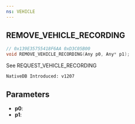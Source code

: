 ```yaml
---
ns: VEHICLE
---
```

## REMOVE_VEHICLE_RECORDING

```c
// 0x139E35755418F6AA 0xD3C05B00
void REMOVE_VEHICLE_RECORDING(Any p0, Any* p1);
```

See REQUEST_VEHICLE_RECORDING

```
NativeDB Introduced: v1207
```

## Parameters
* **p0**:
* **p1**:
